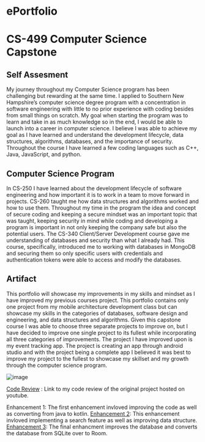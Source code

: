 # ePortfolio

# CS-499 Computer Science Capstone

## Self Assesment

My journey throughout my Computer Science program has been challenging but rewarding at the same time. I applied to Southern New Hampshire’s computer science degree program with a concentration in software engineering with little to no prior experience with coding besides from small things on scratch. My goal when starting the program was to learn and take in as much knowledge so in the end, I would be able to launch into a career in computer science. I believe I was able to achieve my goal as I have learned and understand the development lifecycle, data structures, algorithms, databases, and the importance of security. Throughout the course I have learned a few coding languages such as C++, Java, JavaScript, and python.

## Computer Science Program

In CS-250 I have learned about the development lifecycle of software engineering and how important it is to work in a team to move forward in projects. CS-260 taught me how data structures and algorithms worked and how to use them. Throughout my time in the program the idea and concept of secure coding and keeping a secure mindset was an important topic that was taught, keeping security in mind while coding and developing a program is important in not only keeping the company safe but also the potential users. The CS-340 Client/Server Development course gave me understanding of databases and security than what I already had. This course, specifically, introduced me to working with databases in MongoDB and securing them so only specific users with credentials and authentication tokens were able to access and modify the databases.

## Artifact

This portfolio will showcase my improvements in my skills and mindset as I have improved my previous courses project. This portfolio contains only one project from my mobile architecture development class but can showcase my skills in the categories of databases, software design and engineering, and data structures and algorithms. Given this capstone course I was able to choose three separate projects to improve on, but I have decided to improve one single project to its fullest while incorporating all three categories of improvements. The project I have improved upon is my event tracking app. The project is creating an app through android studio and with the project being a complete app I believed it was best to improve my project to the fullest to showcase my skillset and my growth through the computer science program.


![image](https://github.com/user-attachments/assets/1ca7b86b-8303-4f47-950a-93667c34dbc1)

[Code Review](https://youtu.be/Do_xz4LS15E) : Link to my code review of the original project hosted on youtube.

Enhancement 1: The first enhancement invloved improving the code as well as converting from java to kotlin.
[Enhancement 2]([url](https://youtu.be/v-AjjxVmMcY)): This enhancement invloved implementing a search feature as well as improving data structure.
[Enhancement 3]([url](https://youtu.be/_j7gP_o8N1U)): The final enhancment improves the database and converts the database from SQLite over to Room.




